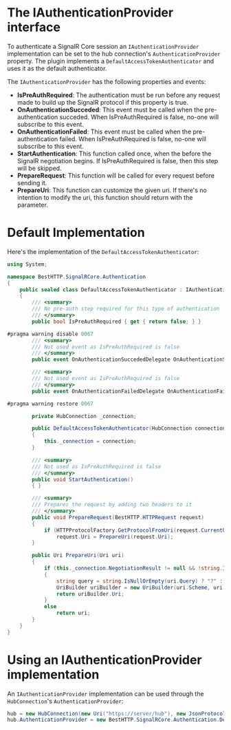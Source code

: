 # The IAuthenticationProvider interface

To authenticate a SignalR Core session an `IAuthenticationProvider` implementation can be set to the hub connection's `AuthenticationProvider` property. The plugin implements a `DefaultAccessTokenAuthenticator` and uses it as the default authenticator.

The `IAuthenticationProvider` has the following properties and events:

- **IsPreAuthRequired**: The authentication must be run before any request made to build up the SignalR protocol if this property is true.
- **OnAuthenticationSucceded**: This event must be called when the pre-authentication succeded. When IsPreAuthRequired is false, no-one will subscribe to this event.
- **OnAuthenticationFailed**: This event must be called when the pre-authentication failed. When IsPreAuthRequired is false, no-one will subscribe to this event.
- **StartAuthentication**: This function called once, when the before the SignalR negotiation begins. If IsPreAuthRequired is false, then this step will be skipped.
- **PrepareRequest**: This function will be called for every request before sending it.
- **PrepareUri**: This function can customize the given uri. If there's no intention to modify the uri, this function should return with the parameter.

# Default Implementation

Here's the implementation of the `DefaultAccessTokenAuthenticator`:

```csharp
using System;

namespace BestHTTP.SignalRCore.Authentication
{
    public sealed class DefaultAccessTokenAuthenticator : IAuthenticationProvider
    {
        /// <summary>
        /// No pre-auth step required for this type of authentication
        /// </summary>
        public bool IsPreAuthRequired { get { return false; } }

#pragma warning disable 0067
        /// <summary>
        /// Not used event as IsPreAuthRequired is false
        /// </summary>
        public event OnAuthenticationSuccededDelegate OnAuthenticationSucceded;

        /// <summary>
        /// Not used event as IsPreAuthRequired is false
        /// </summary>
        public event OnAuthenticationFailedDelegate OnAuthenticationFailed;

#pragma warning restore 0067

        private HubConnection _connection;

        public DefaultAccessTokenAuthenticator(HubConnection connection)
        {
            this._connection = connection;
        }

        /// <summary>
        /// Not used as IsPreAuthRequired is false
        /// </summary>
        public void StartAuthentication()
        { }

        /// <summary>
        /// Prepares the request by adding two headers to it
        /// </summary>
        public void PrepareRequest(BestHTTP.HTTPRequest request)
        {
            if (HTTPProtocolFactory.GetProtocolFromUri(request.CurrentUri) == SupportedProtocols.HTTP)
                request.Uri = PrepareUri(request.Uri);
        }

        public Uri PrepareUri(Uri uri)
        {
            if (this._connection.NegotiationResult != null && !string.IsNullOrEmpty(this._connection.NegotiationResult.AccessToken))
            {
                string query = string.IsNullOrEmpty(uri.Query) ? "?" : uri.Query + "&";
                UriBuilder uriBuilder = new UriBuilder(uri.Scheme, uri.Host, uri.Port, uri.AbsolutePath, query + "access_token=" + this._connection.NegotiationResult.AccessToken);
                return uriBuilder.Uri;
            }
            else
                return uri;
        }
    }
}
```

# Using an IAuthenticationProvider implementation

An `IAuthenticationProvider` implementation can be used through the `HubConnection`'s `AuthenticationProvider`:
```csharp
hub = new HubConnection(new Uri("https://server/hub"), new JsonProtocol(new LitJsonEncoder()));
hub.AuthenticationProvider = new BestHTTP.SignalRCore.Authentication.DefaultAccessTokenAuthenticator(hub);
```